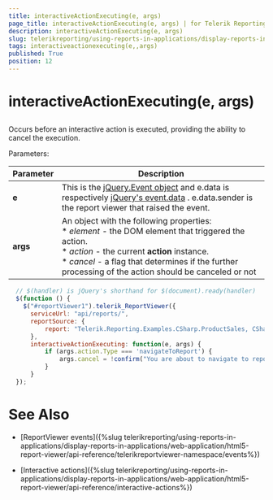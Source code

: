 ```yaml
---
title: interactiveActionExecuting(e, args)
page_title: interactiveActionExecuting(e, args) | for Telerik Reporting Documentation
description: interactiveActionExecuting(e, args)
slug: telerikreporting/using-reports-in-applications/display-reports-in-applications/web-application/html5-report-viewer/api-reference/reportviewer/events/interactiveactionexecuting(e,-args)
tags: interactiveactionexecuting(e,,args)
published: True
position: 12
---
```


# interactiveActionExecuting(e, args)



## 

Occurs before an interactive action is executed, providing the ability to cancel the execution.

Parameters:


| Parameter | Description |
| ------ | ------ |
| __e__ |This is the [jQuery.Event object](https://api.jquery.com/category/events/event-object/) and e.data is respectively [jQuery's event.data](https://api.jquery.com/event.data/) . e.data.sender is the report viewer that raised the event.|
| __args__ |An object with the following properties:<br/>*  *element* - the DOM element that triggered the action.<br/>*  *action* - the current __action__ instance.<br/>*  *cancel* - a flag that determines if the further processing of the action should be canceled or not|




	
````js
  // $(handler) is jQuery's shorthand for $(document).ready(handler)
  $(function () {
    $("#reportViewer1").telerik_ReportViewer({
      serviceUrl: "api/reports/",
      reportSource: {
          report: "Telerik.Reporting.Examples.CSharp.ProductSales, CSharp.ReportLibrary"
      },
      interactiveActionExecuting: function(e, args) {         
          if (args.action.Type === 'navigateToReport') {
              args.cancel = !confirm("You are about to navigate to report "+args.action.Value.Report + ".\r\n\nContinue?");
          }
      }
  });
````



# See Also


 * [ReportViewer events]({%slug telerikreporting/using-reports-in-applications/display-reports-in-applications/web-application/html5-report-viewer/api-reference/telerikreportviewer-namespace/events%})

 * [Interactive actions]({%slug telerikreporting/using-reports-in-applications/display-reports-in-applications/web-application/html5-report-viewer/api-reference/interactive-actions%})
